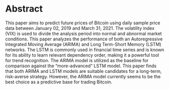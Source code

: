# Abstract
This paper aims to predict future prices of Bitcoin using daily sample price data
between January 02, 2019 and March 31, 2021. The volatility index (VIX) is
used to divide the analysis period into normal and abnormal market conditions.
This paper analyzes the performance of both an Autoregressive Integrated Moving
Average (ARIMA) and Long Term-Short Memory (LSTM) networks. The LSTM is
commonly used in financial time series and is known for its ability to learn relevant
dependency order, making it a powerful tool for trend recognition. The ARIMA
model is utilized as the baseline for comparison against the “more-advanced”
LSTM model. This paper finds that both ARIMA and LSTM models are suitable
candidates for a long-term, risk-averse strategy. However, the ARIMA model
currently seems to be the best choice as a predictive base for trading Bitcoin.
